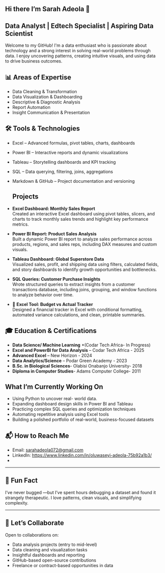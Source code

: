 ## Hi there I’m Sarah Adeola 👋

## Data Analyst | Edtech Specialist  | Aspiring Data Scientist
Welcome to my GitHub! I'm a data enthusiast who is passionate about technology and a strong interest in solving real-world problems through data. I enjoy uncovering patterns, creating intuitive visuals, and using data to drive business outcomes.

## 📊 Areas of Expertise

- Data Cleaning & Transformation  
- Data Visualization & Dashboarding  
- Descriptive & Diagnostic Analysis  
- Report Automation  
- Insight Communication & Presentation

## 🛠️ Tools & Technologies

- Excel – Advanced formulas, pivot tables, charts, dashboards  
- Power BI – Interactive reports and dynamic visualizations  
- Tableau – Storytelling dashboards and KPI tracking  
- SQL – Data querying, filtering, joins, aggregations  
- Markdown & GitHub – Project documentation and versioning

  ##  Projects

-  **Excel Dashboard: Monthly Sales Report**  
  Created an interactive Excel dashboard using pivot tables, slicers, and charts to track monthly sales trends and highlight key performance metrics.

-  **Power BI Report: Product Sales Analysis**  
  Built a dynamic Power BI report to analyze sales performance across products, regions, and sales reps, including DAX measures and custom visuals.

-  **Tableau Dashboard: Global Superstore Data**  
  Visualized sales, profit, and shipping data using filters, calculated fields, and story dashboards to identify growth opportunities and bottlenecks.

-  **SQL Queries: Customer Purchase Insights**  
  Wrote structured queries to extract insights from a customer transactions database, including joins, grouping, and window functions to analyze behavior over time.

- 📁 **Excel Tool: Budget vs Actual Tracker**  
  Designed a financial tracker in Excel with conditional formatting, automated variance calculations, and clean, printable summaries.


## 🎓 Education & Certifications

- **Data Science/ Machine Learning** *(Codar Tech Africa- In Progress)
- **Excel and PowerBI for Data Analysis** – Codar Tech Africa - 2025
- **Advanced Excel** – New Horizon  - 2024
- **Data Analytics/Science** – Podar Green Academy - 2023
- **B.Sc. in Biological Sciences**- Olabisi Onabanjo University- 2018
- **Diploma in Computer Studies**- Adams Computer College- 2011

##  What I’m Currently Working On
- Using Python to uncover real- world data.
- Expanding dashboard design skills in Power BI and Tableau  
- Practicing complex SQL queries and optimization techniques  
- Automating repetitive analysis using Excel tools  
- Building a polished portfolio of real-world, business-focused datasets


## 📬 How to Reach Me

-  Email: sarahadeola072@gmail.com  
-  LinkedIn: https://www.linkedin.com/in/oluwaseyi-adeola-75b92a1b3/
-

---

## 🎉 Fun Fact

I’ve never bugged —but I’ve spent hours debugging a dataset and found it strangely therapeutic. I love patterns, clean visuals, and simplifying complexity.

---

 ## 🤝 Let’s Collaborate
Open to collaborations on:
- Data analysis projects (entry to mid-level)  
- Data cleaning and visualization tasks  
- Insightful dashboards and reporting  
- GitHub-based open-source contributions  
- Freelance or contract-based opportunities in data


<!--
**Sarahdtechy/Sarahdtechy** is a ✨ _special_ ✨ repository because its `README.md` (this file) appears on your GitHub profile.

  
- 🔭 I’m currently working on ...
- 🌱 I’m currently learning ...
- 👯 I’m looking to collaborate on ...
- 🤔 I’m looking for help with ...
- 💬 Ask me about ...
- 📫 How to reach me: ...
- 😄 Pronouns: ...
- ⚡ Fun fact: ...
-->
